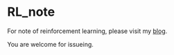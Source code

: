 # RL_note

For note of reinforcement learning, please visit my [blog](https://www.ryanzhao.org/Reinforcement_Learning/RL.html).

You are welcome for issueing.
